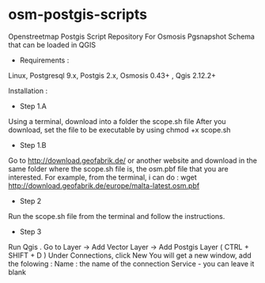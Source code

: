 # osm-postgis-scripts
 Openstreetmap Postgis Script Repository For Osmosis Pgsnapshot Schema that can be loaded in QGIS

- Requirements : 

Linux, Postgresql 9.x, Postgis 2.x, Osmosis 0.43+ , Qgis 2.12.2+

Installation : 

- Step 1.A

Using a terminal, download into a folder the scope.sh file
After you download, set the file to be executable by using 
chmod +x scope.sh

- Step 1.B

Go to http://download.geofabrik.de/ or another website and download in the same folder where the scope.sh file is, the osm.pbf file that you are interested. 
For example, from the terminal, i can do :
wget http://download.geofabrik.de/europe/malta-latest.osm.pbf

- Step 2

Run the scope.sh file from the terminal and follow the instructions. 

- Step 3 

Run Qgis . Go to Layer -> Add Vector Layer -> Add Postgis Layer ( CTRL + SHIFT + D )
Under Connections, click New
You will get a new window, add the folowing : 
Name : the name of the connection
Service - you can leave it blank
